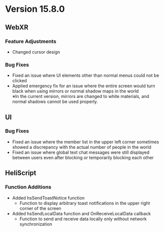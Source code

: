 # Version 15.8.0

## WebXR
### Feature Adjustments
- Changed cursor design

### Bug Fixes
- Fixed an issue where UI elements other than normal menus could not be clicked
- Applied emergency fix for an issue where the entire screen would turn black when using mirrors or normal shadow maps in the world  
※In the current version, mirrors are changed to white materials, and normal shadows cannot be used properly.

## UI
### Bug Fixes
- Fixed an issue where the member list in the upper left corner sometimes showed a discrepancy with the actual number of people in the world
- Fixed an issue where global text chat messages were still displayed between users even after blocking or temporarily blocking each other

## HeliScript
### Function Additions
- Added hsSendToastNotice function
  - Function to display arbitrary toast notifications in the upper right corner of the screen
- Added hsSendLocalData function and OnReceiveLocalData callback
  - Function to send and receive data locally only without network synchronization